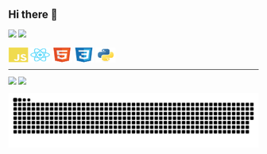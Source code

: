 ## Hi there 👋

<picture>
  <source
    srcset="https://github-readme-stats.vercel.app/api?username=THIAGGXZ&show_icons=true&theme=dark"
    media="(prefers-color-scheme: dark)"
  />
  <source
    srcset="https://github-readme-stats.vercel.app/api?username=THIAGGXZ&show_icons=true"
    media="(prefers-color-scheme: light), (prefers-color-scheme: no-preference)"
  />
  <img width="45%" src="https://github-readme-stats.vercel.app/api?username=THIAGGXZ&show_icons=true" />
</picture>


<img width="45%" src="https://github-readme-stats.vercel.app/api/top-langs/?username=THIAGGXZ&layout=compact&theme=dark" />

<div style="display: inline_block"><br>
  <img align="center" alt="Rafa-Js" height="30" width="40" src="https://raw.githubusercontent.com/devicons/devicon/master/icons/javascript/javascript-plain.svg">
  <img align="center" alt="Rafa-React" height="30" width="40" src="https://raw.githubusercontent.com/devicons/devicon/master/icons/react/react-original.svg">
  <img align="center" alt="Rafa-HTML" height="30" width="40" src="https://raw.githubusercontent.com/devicons/devicon/master/icons/html5/html5-original.svg">
  <img align="center" alt="Rafa-CSS" height="30" width="40" src="https://raw.githubusercontent.com/devicons/devicon/master/icons/css3/css3-original.svg">
  <img align="center" alt="Rafa-Python" height="30" width="40" src="https://raw.githubusercontent.com/devicons/devicon/master/icons/python/python-original.svg">

</div>

<hr>

<div> 

  <a href="https://instagram.com/thiaggxz__" target="_blank"><img src="https://img.shields.io/badge/-Instagram-%23E4405F?style=for-the-badge&logo=instagram&logoColor=white" target="_blank"></a>
  <a href = "https://mail.google.com/mail/u/1/#inbox"><img src="https://img.shields.io/badge/-Gmail-%23333?style=for-the-badge&logo=gmail&logoColor=white" target="_blank"></a>
  
</div>

<picture>
  <source media="(prefers-color-scheme: dark)" srcset="https://raw.githubusercontent.com/THIAGGXZ/THIAGGXZ/output/github-contribution-grid-snake-dark.svg">
  <source media="(prefers-color-scheme: light)" srcset="https://raw.githubusercontent.com/THIAGGXZ/THIAGGXZ/output/github-contribution-grid-snake.svg">
  <img alt="github contribution grid snake animation" src="https://raw.githubusercontent.com/THIAGGXZ/THIAGGXZ/output/github-contribution-grid-snake.svg">
</picture>
